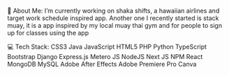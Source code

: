 💫 About Me:
I’m currently working on shaka shifts, a hawaiian airlines and target work schedule inspired app. Another one I recently started is stack muay, it is a app inspired by my local muay thai gym and for people to sign up for classes using the app

💻 Tech Stack:
CSS3 Java JavaScript HTML5 PHP Python TypeScript Bootstrap Django Express.js Metero JS NodeJS Next JS NPM React MongoDB MySQL Adobe After Effects Adobe Premiere Pro Canva